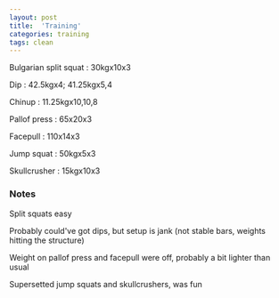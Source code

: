 ```yaml
---
layout: post
title:  'Training'
categories: training
tags: clean
---
```


Bulgarian split squat  :  30kgx10x3

Dip  :  42.5kgx4; 41.25kgx5,4

Chinup  :  11.25kgx10,10,8

Pallof press  : 65x20x3

Facepull  : 110x14x3

Jump squat  :  50kgx5x3

Skullcrusher  :  15kgx10x3

### Notes

Split squats easy

Probably could've got dips, but setup is jank (not stable bars, weights hitting the structure)

Weight on pallof press and facepull were off, probably a bit lighter than usual

Supersetted jump squats and skullcrushers, was fun

